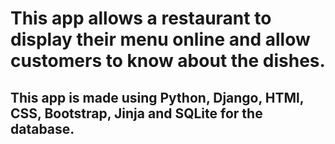 # This app allows a restaurant to display their menu online and allow customers to know about the dishes.
## This app is made using Python, Django, HTMl, CSS, Bootstrap, Jinja and SQLite for the database.